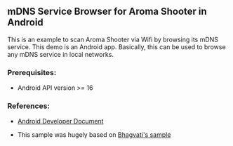 ## mDNS Service Browser for Aroma Shooter in Android

This is an example to scan Aroma Shooter via Wifi by browsing its mDNS service. This demo is an Android app.  Basically, this can be used to browse any mDNS service in local networks.

### Prerequisites:

- Android API version >= 16

### References:

- [Android Developer Document](https://developer.android.com/training/connect-devices-wirelessly/nsd)

- This sample was hugely based on [Bhagvati's sample](https://github.com/Bhagvati/NSD-Network-service-discovery-Android)